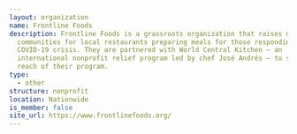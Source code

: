 ```yaml
---
layout: organization
name: Frontline Foods
description: Frontline Foods is a grassroots organization that raises money from
  communities for local restaurants preparing meals for those responding to the
  COVID-19 crisis. They are partnered with World Central Kitchen — an
  international nonprofit relief program led by chef José Andrés — to scale the
  reach of their program.
type:
  - other
structure: nonprofit
location: Nationwide
is_member: false
site_url: https://www.frontlinefoods.org/
---
```

